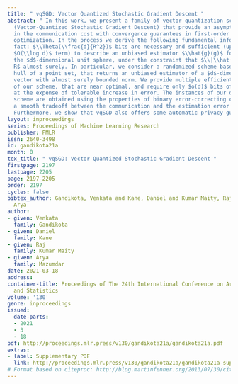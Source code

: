 ```yaml
---
title: " vqSGD: Vector Quantized Stochastic Gradient Descent "
abstract: " In this work, we present a family of vector quantization schemes vqSGD
  (Vector-Quantized Stochastic Gradient Descent) that provide an asymptotic reduction
  in the communication cost with convergence guarantees in first-order distributed
  optimization. In the process we derive the following fundamental information theoretic
  fact: $\\Theta(\\frac{d}{R^2})$ bits are necessary and sufficient (up to an additive
  $O(\\log d)$ term) to describe an unbiased estimator $\\hat{g}(g)$ for any $g$ in
  the $d$-dimensional unit sphere, under the constraint that $\\|\\hat{g}(g)\\|_2\\le
  R$ almost surely. In particular, we consider a randomized scheme based on the convex
  hull of a point set, that returns an unbiased estimator of a $d$-dimensional gradient
  vector with almost surely bounded norm. We provide multiple efficient instances
  of our scheme, that are near optimal, and require only $o(d)$ bits of communication
  at the expense of tolerable increase in error. The instances of our quantization
  scheme are obtained using the properties of binary error-correcting codes and provide
  a smooth tradeoff between the communication and the estimation error of quantization.
  Furthermore, we show that vqSGD also offers some automatic privacy guarantees. "
layout: inproceedings
series: Proceedings of Machine Learning Research
publisher: PMLR
issn: 2640-3498
id: gandikota21a
month: 0
tex_title: " vqSGD: Vector Quantized Stochastic Gradient Descent "
firstpage: 2197
lastpage: 2205
page: 2197-2205
order: 2197
cycles: false
bibtex_author: Gandikota, Venkata and Kane, Daniel and Kumar Maity, Raj and Mazumdar,
  Arya
author:
- given: Venkata
  family: Gandikota
- given: Daniel
  family: Kane
- given: Raj
  family: Kumar Maity
- given: Arya
  family: Mazumdar
date: 2021-03-18
address:
container-title: Proceedings of The 24th International Conference on Artificial Intelligence
  and Statistics
volume: '130'
genre: inproceedings
issued:
  date-parts:
  - 2021
  - 3
  - 18
pdf: http://proceedings.mlr.press/v130/gandikota21a/gandikota21a.pdf
extras:
- label: Supplementary PDF
  link: http://proceedings.mlr.press/v130/gandikota21a/gandikota21a-supp.pdf
# Format based on citeproc: http://blog.martinfenner.org/2013/07/30/citeproc-yaml-for-bibliographies/
---
```

